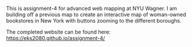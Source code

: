 This is assignment-4 for advanced web mapping at NYU Wagner. I am building off a previous map to create an interactive map of woman-owned bookstores in New York with buttons zooming to the different boroughs.

The completed website can be found here: https://eks2080.github.io/assignment-4/ 
